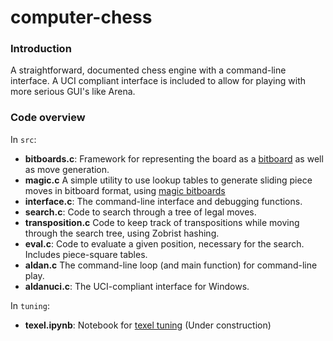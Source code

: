 # computer-chess

### Introduction

A straightforward, documented chess engine with a command-line interface. A UCI compliant interface is included to allow for playing with more serious GUI's like Arena.

### Code overview

In `src`:
* **bitboards.c**: Framework for representing the board as a [bitboard](https://www.chessprogramming.org/Bitboards) as well as move generation.
* **magic.c** A simple utility to use lookup tables to generate sliding piece moves in bitboard format, using [magic bitboards](https://www.chessprogramming.org/Magic_Bitboards)
* **interface.c**: The command-line interface and debugging functions. 
* **search.c**: Code to search through a tree of legal moves.
* **transposition.c** Code to keep track of transpositions while moving through the search tree, using Zobrist hashing.
* **eval.c**: Code to evaluate a given position, necessary for the search. Includes piece-square tables.
* **aldan.c** The command-line loop (and main function) for command-line play.
* **aldanuci.c**: The UCI-compliant interface for Windows.

In `tuning`:
* **texel.ipynb**: Notebook for [texel tuning](https://www.chessprogramming.org/Texel%27s_Tuning_Method) (Under construction)
